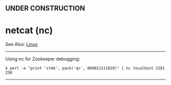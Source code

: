 
## UNDER CONSTRUCTION

# netcat (nc)

See Also:
 [Linux](Linux.md)
 
 
---

Using nc for Zookeeper debugging:

    $ perl -e "print 'stmk', pack('q>', 0b0011111010)" | nc localhost 2181
    250

--- 